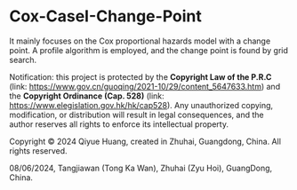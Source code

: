 # Cox-CaseI-Change-Point
It mainly focuses on the Cox proportional hazards model with a change point. A profile algorithm is employed, and the change point is found by grid search.

Notification:  this project is protected by the $\textbf{Copyright Law of the P.R.C}$ (link: https://www.gov.cn/guoqing/2021-10/29/content_5647633.htm) and the $\textbf{Copyright Ordinance (Cap. 528)}$ (link: https://www.elegislation.gov.hk/hk/cap528). Any unauthorized copying, modification, or distribution will result in legal consequences, and the author reserves all rights to enforce its intellectual property.

Copyright © 2024 Qiyue Huang, created in Zhuhai, Guangdong, China. All rights reserved.

08/06/2024, Tangjiawan (Tong Ka Wan), Zhuhai (Zyu Hoi), GuangDong, China. 
